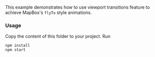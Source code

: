 This example demonstrates how to use viewport transitions feature to achieve MapBox's `flyTo` style animations.

### Usage
Copy the content of this folder to your project. Run
```
npm install
npm start
```
